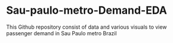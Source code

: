 # Sau-paulo-metro-Demand-EDA
This Github repository consist of data and various visuals to view passenger demand in Sau Paulo metro Brazil
